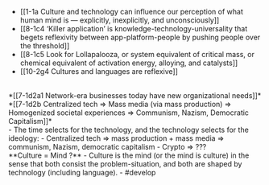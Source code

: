 - [[1-1a Culture and technology can influence our perception of what human mind is — explicitly, inexplicitly, and unconsciously]]
- [[8-1c4 ‘Killer application’ is knowledge-technology-universality that begets reflexivity between app-platform-people by pushing people over the threshold]]
- [[8-1c5 Look for Lollapalooza, or system equivalent of critical mass, or chemical equivalent of activation energy, alloying, and catalysts]]
- [[10-2g4 Cultures and languages are reflexive]]
<br>
*[[7-1d2a1 Network-era businesses today have new organizational needs]]*
*[[7-1d2b Centralized tech ⇒ Mass media (via mass production) ⇒ Homogenized societal experiences ⇒ Communism, Nazism, Democratic Capitalism]]*
<br>
- The time selects for the technology, and the technology selects for the ideology:
- Centralized tech ⇒ mass production + mass media ⇒ communism, Nazism, democratic capitalism
- Crypto ⇒ ???
<br>
**Culture = Mind ?**
- Culture is the mind (or the mind is culture) in the sense that both consist the problem-situation, and both are shaped by technology (including language).
- #develop
<br>

